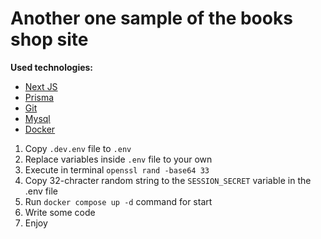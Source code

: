 # Another one sample of the books shop site
**Used technologies:** 
- [Next JS](https://nextjs.org/)
- [Prisma](https://www.prisma.io/docs/getting-started/quickstart)
- [Git](https://www.atlassian.com/git/tutorials/what-is-version-control)
- [Mysql](https://metanit.com/sql/mysql/)
- [Docker](https://docs.docker.com/get-started/)

1. Copy ```.dev.env``` file to ```.env```
2. Replace variables inside ```.env``` file to your own
3. Execute in terminal ```openssl rand -base64 33```
4. Copy 32-chracter random string to the ```SESSION_SECRET``` variable in the .env file 
5. Run ```docker compose up -d``` command for  start
6. Write some code
7. Enjoy